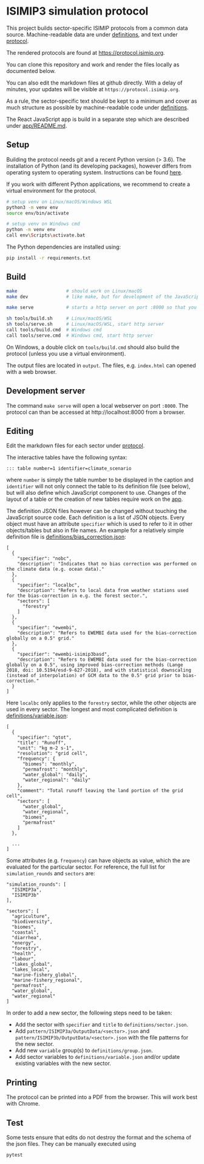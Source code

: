 ISIMIP3 simulation protocol
===========================

This project builds sector-specific ISIMIP protocols from a common data source.
Machine-readable data are under [definitions](definitions/), and text under [protocol](protocol/).

The rendered protocols are found at https://protocol.isimip.org.

You can clone this repository and work and render the files locally as documented below.

You can also edit the markdown files at github directly. With a delay of minutes,
your updates will be visible at `https://protocol.isimip.org`.

As a rule, the sector-specific text should be kept to a minimum and cover
as much structure as possible by machine-readable code under [definitions](definitions/).

The React JavaScript app is build in a separate step which are described under [app/README.md]([app/README.md]).

Setup
-----

Building the protocol needs git and a recent Python version (> 3.6). The installation of Python (and its developing packages), however differs from operating system to operating system. Instructions can be found [here](https://github.com/ISI-MIP/isimip-qc/blob/main/README.md#prerequisites).

If you work with different Python applications, we recommend to create a virtual environment for the protocol.

```bash
# setup venv on Linux/macOS/Windows WSL
python3 -m venv env
source env/bin/activate

# setup venv on Windows cmd
python -m venv env
call env\Scripts\activate.bat
```

The Python dependencies are installed using:

```bash
pip install -r requirements.txt
```


Build
-----

```bash
make                  # should work on Linux/macOS
make dev              # like make, but for development of the JavaScript app

make serve            # starts a http server on port :8000 so that you can access the protocol in your browser

sh tools/build.sh     # Linux/macOS/WSL
sh tools/serve.sh     # Linux/macOS/WSL, start http server
call tools/build.cmd  # Windows cmd
call tools/serve.cmd  # Windows cmd, start http server
```

On Windows, a double click on `tools/build.cmd` should also build the protocol (unless you use a virtual environment).

The output files are located in `output`. The files, e.g. `index.html` can opened with a web browser.


Development server
------------------

The command `make serve` will open a local webserver on port `:8000`. The protocol can than be accessed at http://localhost:8000 from a browser.


Editing
-------

Edit the markdown files for each sector under [protocol](protocol).

The interactive tables have the following syntax:

```
::: table number=1 identifier=climate_scenario
```

where `number` is simply the table number to be displayed in the caption and `identifier` will not only connect the table to its definition file (see below), but will also define which JavaScript component to use. Changes of the layout of a table or the creation of new tables require work on the [app](app).

The definition JSON files however can be changed without touching the JavaScript source code. Each definition is a list of JSON objects. Every object must have an attribute `specifier` which is used to refer to it in other objects/tables but also in file names. An example for a relatively simple definition file is [definitions/bias_correction.json](definitions/bias_correction.json):

```
[
  {
    "specifier": "nobc",
    "description": "Indicates that no bias correction was performed on the climate data (e.g. ocean data)."
  },
  {
    "specifier": "localbc",
    "description": "Refers to local data from weather stations used for the bias-correction in e.g. the forest sector.",
    "sectors": [
      "forestry"
    ]
  },
  {
    "specifier": "ewembi",
    "description": "Refers to EWEMBI data used for the bias-correction globally on a 0.5° grid."
  },
  {
    "specifier": "ewembi-isimip3basd",
    "description": "Refers to EWEMBI data used for the bias-correction globally on a 0.5°, using improved bias-correction methods (Lange 2018, doi: 10.5194/esd-9-627-2018), and with statistical downscaling (instead of interpolation) of GCM data to the 0.5° grid prior to bias-correction."
  }
]
```

Here `localbc` only applies to the `forestry` sector, while the other objects are used in every sector. The longest and most complicated definition is [definitions/variable.json](definitions/variable.json):

```
[
  {
    "specifier": "qtot",
    "title": "Runoff",
    "unit": "kg m-2 s-1",
    "resolution": "grid cell",
    "frequency": {
      "biomes": "monthly",
      "permafrost": "monthly",
      "water_global": "daily",
      "water_regional": "daily"
    },
    "comment": "Total runoff leaving the land portion of the grid cell",
    "sectors": [
      "water_global",
      "water_regional",
      "biomes",
      "permafrost"
    ]
  },

  ...
]
```

Some attributes (e.g. `frequency`) can have objects as value, which the are evaluated for the particular sector. For reference, the full list for `simulation_rounds` and `sectors` are:

```
"simulation_rounds": [
  "ISIMIP3a",
  "ISIMIP3b"
],
```

```
"sectors": [
  "agriculture",
  "biodiversity",
  "biomes",
  "coastal",
  "diarrhea",
  "energy",
  "forestry",
  "health",
  "labour",
  "lakes_global",
  "lakes_local",
  "marine-fishery_global",
  "marine-fishery_regional",
  "permafrost",
  "water_global",
  "water_regional"
]
```

In order to add a new sector, the following steps need to be taken:

* Add the sector with `specifier` and `title` to `definitions/sector.json`.
* Add `pattern/ISIMIP3a/OutputData/<sector>.json` and `pattern/ISIMIP3b/OutputData/<sector>.json` with the file patterns for the new sector.
* Add new `variable` group(s) to `definitions/group.json`.
* Add sector variables to `definitions/variable.json` and/or update existing variables with the new sector.


Printing
--------

The protocol can be printed into a PDF from the browser. This will work best with Chrome.


Test
----

Some tests ensure that edits do not destroy the format and the schema of the json files. They can be manually executed using

```
pytest
```
